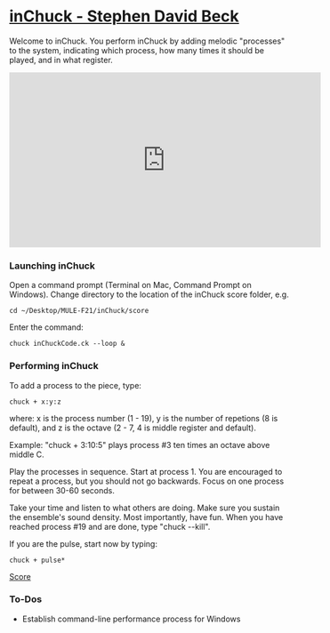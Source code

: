 # [inChuck - Stephen David Beck](https://sdbeck.blog/music/inchuck/)

Welcome to inChuck. You perform inChuck by adding melodic "processes"
to the system, indicating which process, how many times it should be played,
and in what register.

<iframe width="560" height="315" src="https://www.youtube.com/embed/-ZrmajoMxcE" title="YouTube video player" frameborder="0" allow="accelerometer; autoplay; clipboard-write; encrypted-media; gyroscope; picture-in-picture" allowfullscreen></iframe>

### Launching inChuck
Open a command prompt (Terminal on Mac, Command Prompt on Windows). Change directory to the location of the inChuck score folder, e.g.  
  
```cd ~/Desktop/MULE-F21/inChuck/score```  
  
Enter the command:  
  
```chuck inChuckCode.ck --loop &```
  
### Performing inChuck

To add a process to the piece, type:  
   
```chuck + x:y:z```  
   
where:
 x is the process number (1 - 19),
 y is the number of repetions (8 is default), and
 z is the octave (2 - 7, 4 is middle register and default).
   
Example: "chuck + 3:10:5" plays process #3 ten times an octave above middle C.
   
Play the processes in sequence. Start at process 1. You are encouraged to 
repeat a process, but you should not go backwards. Focus on one process for
between 30-60 seconds.
   
Take your time and listen to what others are doing. Make sure you sustain the
ensemble's sound density. Most importantly, have fun.
When you have reached process #19 and are done, type "chuck --kill".
   
If you are the pulse, start now by typing:  
   
```chuck + pulse*```

[Score](inchuck_score.pdf)

### To-Dos
- Establish command-line performance process for Windows